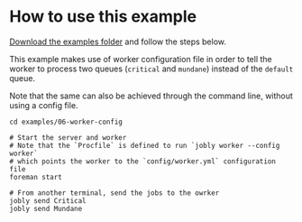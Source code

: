 How to use this example
==================================================

[Download the examples folder](https://minhaskamal.github.io/DownGit/#/home?url=https://github.com/DannyBen/jobly/tree/master/examples)
and follow the steps below.

This example makes use of worker configuration file in order to tell the 
worker to process two queues (`critical` and `mundane`) instead of the 
`default` queue.

Note that the same can also be achieved through the command line, without
using a config file.

```shell
cd examples/06-worker-config

# Start the server and worker
# Note that the `Procfile` is defined to run `jobly worker --config worker`
# which points the worker to the `config/worker.yml` configuration file
foreman start

# From another terminal, send the jobs to the owrker
jobly send Critical
jobly send Mundane
```